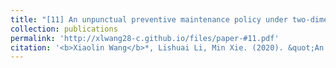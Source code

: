 ```yaml
---
title: "[11] An unpunctual preventive maintenance policy under two-dimensional warranty"
collection: publications
permalink: 'http://xlwang28-c.github.io/files/paper-#11.pdf'
citation: '<b>Xiaolin Wang</b>*, Lishuai Li, Min Xie. (2020). &quot;An unpunctual preventive maintenance policy under two-dimensional warranty.&quot; <i>European Journal of Operational Research</i>. 282(1), 304-318.'
---
```

